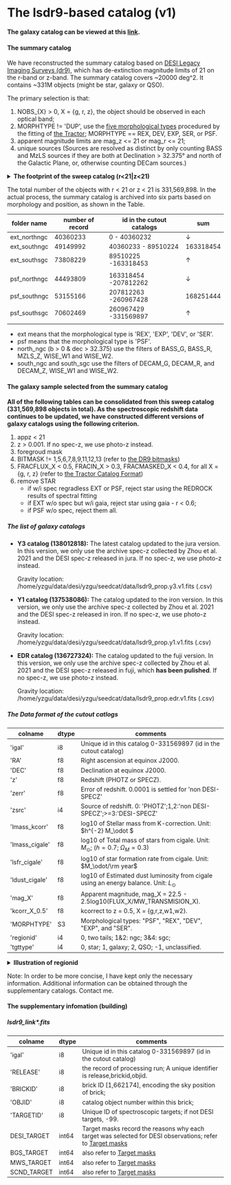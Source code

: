 # The lsdr9-based catalog (v1)

**The galaxy catalog can be viewed at this [link](#the-list-of-galaxy-catalogs).**

#### The summary catalog 

We have reconstructed the summary catalog based on [DESI Legacy Imaging Surveys (dr9)](https://www.legacysurvey.org/dr9/description/), which has de-extinction magnitude limits of 21 on the r-band or z-band. The summary catalog covers ~20000 deg^2. It contains ~331M objects (might be star, galaxy or QSO). 

The primary selection is that: 

1. NOBS_{X} > 0, X = {g, r, z}, the object should be observed in each optical band; 
2. MORPHTYPE !=  'DUP', use the [five morphological types](https://www.legacysurvey.org/dr9/description/#morphological-classification) procedured by the fitting of [the Tractor](https://github.com/dstndstn/tractor);  MORPHTYPE == REX, DEV, EXP, SER, or PSF. 
3. apparent magnitude limits are mag_z <= 21 or mag_r <= 21; 
4. unique sources (Sources are resolved as distinct by only counting BASS and MzLS sources if they are both at Declination > 32.375° and north of the Galactic Plane, or, otherwise counting DECam sources.) 

<details><summary><b> The footprint of the sweep catalog (r<21|z<21) </b> </summary>
<p>

![footpring](footprint-dr9.png)

</p>
</details> 

<p> </p>

The total number of the objects with r < 21 or z < 21 is 331,569,898. In the actual process, the summary catalog is archived into six parts based on morphology and position, as shown in the Table.  

|folder name | number of record| id in the cutout catalogs |sum |
|------------|---------------- |-|--|
|ext_northngc| 40360233 |        0 - 40360232| ↓ 
|ext_southngc| 49149992 | 40360233 - 89510224|163318454
|ext_southsgc| 73808229 | 89510225 -163318453| ↑
||||
|psf_northngc| 44493809 |163318454 -207812262| ↓
|psf_southngc| 53155166 |207812263 -260967428|168251444
|psf_southsgc| 70602469 |260967429 -331569897| ↑
||||


* ext means that the morphological type is 'REX', 'EXP', 'DEV', or 'SER'. 
* psf means that the morphological type is 'PSF'.  
* north_ngc (b > 0 & dec > 32.375) use the filters of BASS_G, BASS_R, MZLS_Z, WISE_W1 and WISE_W2. 
* south_ngc and south_sgc use the filters of DECAM_G, DECAM_R, and DECAM_Z, WISE_W1 and WISE_W2.  

#### The galaxy sample selected from the summary catalog 

**All of the following tables can be consolidated from this sweep catalog (331,569,898 objects in total). As the spectroscopic redshift data continues to be updated, we have constructed different versions of galaxy catalogs using the following criterion.** 

<!-- <details style="padding-left: 2em;"><summary><b> Sample selection </b> </summary
<p> -->

1. appz < 21
2. z > 0.001. If no spec-z, we use photo-z instead.
3. foregroud mask
4. BITMASK != 1,5,6,7,8,9,11,12,13 (refer to [the DR9 bitmasks](https://www.legacysurvey.org/dr9/bitmasks/))
5. FRACFLUX_X < 0.5, FRACIN_X > 0.3, FRACMASKED_X < 0.4, for all X = {g, r, z} (refer to [the Tractor Catalog Format](https://www.legacysurvey.org/dr9/catalogs/))
6. remove STAR
    - if w/i spec regradless EXT or PSF, reject star using the REDROCK results of spectral fitting 
    - if EXT w/o spec but w/i gaia,  reject star using gaia - r < 0.6; 
    - if PSF w/o spec, reject them all. 

<!-- </p>
</details>  -->

<p> </p>

##### The list of galaxy catalogs


* **Y3 catalog (138012818):** The latest catalog updated to the jura version. In this version, we only use the archive spec-z collected by Zhou et al. 2021 and the DESI spec-z released in jura. If no spec-z, we use photo-z instead. 

    Gravity location: /home/yzgu/data/desi/yzgu/seedcat/data/lsdr9_prop.y3.v1.fits (.csv)

<p> </p>

* **Y1 catalog (137538086):** The catalog updated to the iron version. In this version, we only use the archive spec-z collected by Zhou et al. 2021 and the DESI spec-z released in iron. If no spec-z, we use photo-z instead. 

    Gravity location: /home/yzgu/data/desi/yzgu/seedcat/data/lsdr9_prop.y1.v1.fits (.csv)

<p> </p>

* **EDR catalog (136727324):** The catalog updated to the fuji version. In this version, we only use the archive spec-z collected by Zhou et al. 2021 and the DESI spec-z released in fuji, which **has been pulished**. If no spec-z, we use photo-z instead. 

    Gravity location: /home/yzgu/data/desi/yzgu/seedcat/data/lsdr9_prop.edr.v1.fits (.csv)

<p> </p>





##### The Data format of the cutout catlogs

|  colname       | dtype| comments
|----------------|------|--------
| 'igal'         |   i8 | Unique id in this catalog 0-331569897 (id in the cutout catalog)
| 'RA'           |   f8 | Right ascension at equinox J2000. 
| 'DEC'          |   f8 | Declination at equinox J2000. 
| 'z'            |   f8 | Redshift (PHOTZ or SPECZ). 
| 'zerr'         |   f8 | Error of redshift. 0.0001 is settled for 'non DESI-SPECZ' 
| 'zsrc'         |   i4 | Source of redshift. 0: 'PHOTZ';1,2:'non DESI-SPECZ';>=3:'DESI-SPECZ'  
| 'lmass_kcorr'  |   f8 | log10 of Stellar mass from K-correction. Unit: $h^{-2} M_\odot $ 
| 'lmass_cigale' |   f8 | log10 of Total mass of stars from cigale. Unit: $M_\odot$; ($h=0.7$; $\Omega_M = 0.3$)
| 'lsfr_cigale'  |   f8 | log10 of star formation rate from cigale. Unit: $M_\odot/\rm year$ 
| 'ldust_cigale' |   f8 | log10 of Estimated dust luminosity from cigale using an energy balance. Unit: $L_\odot$  
| 'mag_X'        |   f8 | Apparent magnitude, mag_X = 22.5 - 2.5log10(FLUX_X/MW_TRANSMISION_X). 
| 'kcorr_X_0.5'  |   f8 | kcorrect to z = 0.5, X = {g,r,z,w1,w2}. 
| 'MORPHTYPE'    |   S3 | Morphological types: "PSF", "REX", "DEV", "EXP", and "SER". 
| 'regionid'     |   i4 | 0, two tails; 1&2: ngc; 3&4: sgc; 
| 'tgttype'      |   i4 | 0, star; 1, galaxy; 2, QSO; -1, unclassified. 

<details><summary><b> Illustration of regionid </b> </summary>
<p>

![regionid01234](regionid01234.png)

</p>
</details> 

<p> </p>

Note: In order to be more concise, I have kept only the necessary information. Additional information can be obtained through the supplementary catalogs. Contact me.  

<p> </p>
<p> </p>

#### The supplementary infomation (building)

##### lsdr9_link*.fits

|  colname       | dtype| comments
|----------------|------|--------
| 'igal'         |   i8 | Unique id in this catalog 0-331569897 (id in the cutout catalog)
| 'RELEASE'      |   i8 | the record of processing run; A unique identifier is release,brickid,objid. 
| 'BRICKID'      |   i8 | brick ID [1,662174], encoding the sky position of brick; 
| 'OBJID'        |   i8 | catalog object number within this brick; 
| 'TARGETID'     |   i8 | Unique ID of spectroscopic targets; if not DESI targets, -99. 
|    DESI_TARGET | int64| Target masks record the reasons why each target was selected for DESI observations; refer to [Target masks](https://desidatamodel.readthedocs.io/en/latest/bitmasks.html#target-masks)
|    BGS_TARGET  | int64| also refer to [Target masks](https://desidatamodel.readthedocs.io/en/latest/bitmasks.html#target-masks)
|    MWS_TARGET  | int64| also refer to [Target masks](https://desidatamodel.readthedocs.io/en/latest/bitmasks.html#target-masks)
|    SCND_TARGET | int64| also refer to [Target masks](https://desidatamodel.readthedocs.io/en/latest/bitmasks.html#target-masks)



<!-- <details><summary><b> SED fitting using CIGALE </b> </summary>
<p>

| Key Parameters    | Configures |
|-------------------|-----------|
| SFH               |  exponentially declining
| e-folding time    | 10^8 - 10^10 yr (10 steps)
| age               | 5*10^7 - 10^10 yr (12 steps)
| SPS models        | BC03
| IMF                         | Chabrier (2003) 
| metallicity                 | 0.02 
| dust attenuation law        | Calzetti et al. (2000)
| E_BVs_young                 | 0.01-1.2 (13 steps)|
</p>
</details>  -->